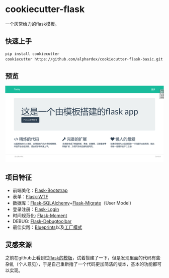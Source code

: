 # cookiecutter-flask

一个灰常给力的flask模板。

## 快速上手

``` bash
pip install cookiecutter
cookiecutter https://github.com/alphardex/cookiecutter-flask-basic.git
```

## 预览

![](./cap.png)

## 项目特征

- 前端美化：[Flask-Bootstrap](https://pythonhosted.org/Flask-Bootstrap/)
- 表单：[Flask-WTF](https://flask-wtf.readthedocs.io/)
- 数据库：[Flask-SQLAlchemy](http://flask-sqlalchemy.pocoo.org/2.3/)+[Flask-Migrate](https://github.com/miguelgrinberg/Flask-Migrate)（User Model）
- 登录注册：[Flask-Login](https://flask-login.readthedocs.io/)
- 时间规范化: [Flask-Moment](https://github.com/miguelgrinberg/Flask-Moment)
- DEBUG: [Flask-Debugtoolbar](https://github.com/mgood/flask-debugtoolbar)
- 最佳实践：[Blueprints](http://flask.pocoo.org/docs/1.0/blueprints/)以及[工厂模式](http://flask.pocoo.org/docs/1.0/patterns/appfactories)

## 灵感来源

之前在github上看到过[flask的模板](https://github.com/sloria/cookiecutter-flask)，试着搭建了一下，但是发现里面的代码有些杂乱（个人意见），于是自己重新撸了一个代码更加简洁的版本，基本的功能都可以实现。

